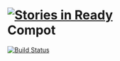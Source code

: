 [![Stories in Ready](https://badge.waffle.io/egorovpavel/compot.png?label=ready)](https://waffle.io/egorovpavel/compot)  
Compot
===
[![Build Status](https://drone.io/github.com/egorovpavel/compot/status.png)](https://drone.io/github.com/egorovpavel/compot/latest)
